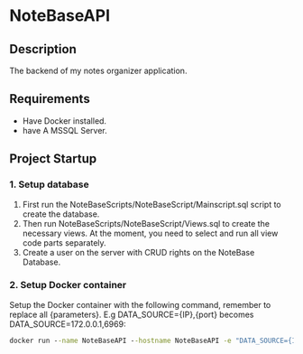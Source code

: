 #  NoteBaseAPI

## Description
The backend of my notes organizer application.

## Requirements
- Have Docker installed.
- have A MSSQL Server.
## Project Startup

### 1. Setup database
1. First run the NoteBaseScripts/NoteBaseScript/Mainscript.sql script to create the database.
2. Then run NoteBaseScripts/NoteBaseScript/Views.sql to create the necessary views. At the moment, you need to select and run all view code parts separately.
3. Create a user on the server with CRUD rights on the NoteBase Database.

### 2. Setup Docker container
Setup the Docker container with the following command, remember to replace all {parameters}. E.g DATA_SOURCE={IP},{port} becomes DATA_SOURCE=172.0.0.1,6969:
```cmd
docker run --name NoteBaseAPI --hostname NoteBaseAPI -e "DATA_SOURCE={IP},{port}" -e "INITIAL_CATALOG=NoteBase" -e "DB_USER_ID={SQL UserId}" -e "DB_PASSWORD={SQL Password}" -e "JWT_ACCESS_TOKEN_SECRET={jwt token}" -e "JWT_ISSUER={link}" -e "JWT_AUDIENCE={link}" -p {port}:80 -d joeyremmers/notebase-api
```
